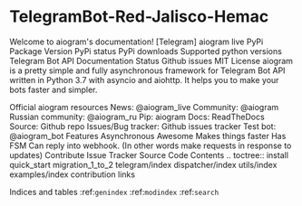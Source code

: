 # TelegramBot-Red-Jalisco-Hemac
Welcome to aiogram's documentation!
[Telegram] aiogram live PyPi Package Version PyPi status PyPi downloads Supported python versions Telegram Bot API Documentation Status Github issues MIT License
aiogram is a pretty simple and fully asynchronous framework for Telegram Bot API written in Python 3.7 with asyncio and aiohttp. It helps you to make your bots faster and simpler.

Official aiogram resources
News: @aiogram_live
Community: @aiogram
Russian community: @aiogram_ru
Pip: aiogram
Docs: ReadTheDocs
Source: Github repo
Issues/Bug tracker: Github issues tracker
Test bot: @aiogram_bot
Features
Asynchronous
Awesome
Makes things faster
Has FSM
Can reply into webhook. (In other words make requests in response to updates)
Contribute
Issue Tracker
Source Code
Contents
.. toctree::
    install
    quick_start
    migration_1_to_2
    telegram/index
    dispatcher/index
    utils/index
    examples/index
    contribution
    links


Indices and tables
:ref:`genindex`
:ref:`modindex`
:ref:`search`
